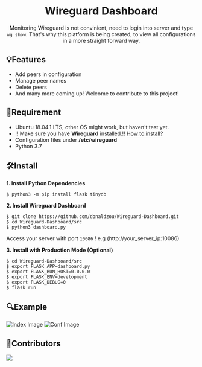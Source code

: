 <h1 align="center"> Wireguard Dashboard</h1>
<p align="center">Monitoring Wireguard is not convinient, need to login into server and type <code>wg show</code>. That's why this platform is being created, to view all configurations in a more straight forward way.</p>

## 💡Features

- Add peers in configuration
- Manage peer names
- Delete peers
- And many more coming up! Welcome to contribute to this project!

## 📝Requirement

- Ubuntu 18.04.1 LTS, other OS might work, but haven't test yet.
- ‼️ Make sure you have **Wireguard** installed.‼️  <a href="https://www.wireguard.com/install/">How to install?</a>
- Configuration files under **/etc/wireguard**
- Python 3.7

## 🛠Install



**1. Install Python Dependencies**

```
$ python3 -m pip install flask tinydb
```

**2. Install Wireguard Dashboard**

```
$ git clone https://github.com/donaldzou/Wireguard-Dashboard.git
$ cd Wireguard-Dashboard/src
$ python3 dashboard.py
```

Access your server with port `10086` ! e.g (http://your_server_ip:10086)

**3. Install with Production Mode (Optional)**

```
$ cd Wireguard-Dashboard/src
$ export FLASK_APP=dashboard.py
$ export FLASK_RUN_HOST=0.0.0.0
$ export FLASK_ENV=development
$ export FLASK_DEBUG=0
$ flask run
```

## 🔍Example
![Index Image](https://github.com/donaldzou/Wireguard-Dashboard/raw/main/src/static/index.png)
![Conf Image](https://github.com/donaldzou/Wireguard-Dashboard/raw/main/src/static/configuration.png)

## 🙌Contributors
<a href="https://github.com/donaldzou/wireguard-dashboard/graphs/contributors">
  <img src="https://contrib.rocks/image?repo=donaldzou/wireguard-dashboard" />
</a>
